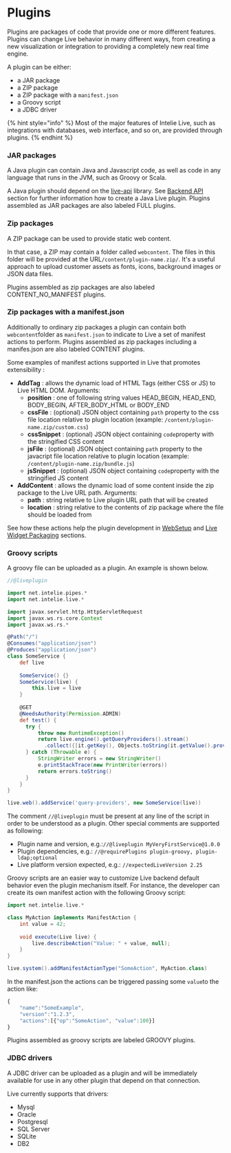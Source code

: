 # Plugins

Plugins are packages of code that provide one or more different features. Plugins can change Live behavior in many different ways, from creating a new visualization or integration to providing a completely new real time engine.

A plugin can be either:

* a JAR package
* a ZIP package
* a ZIP package with a `manifest.json`
* a Groovy script
* a JDBC driver

{% hint style="info" %}
Most of the major features of Intelie Live, such as integrations with databases, web interface, and so on, are provided through plugins.
{% endhint %}

### JAR packages

A Java plugin can contain Java and Javascript code, as well as code in any language that runs in the JVM, such as Groovy or Scala.

A Java plugin should depend on the [live-api](https://search.maven.org/search?q=live-api) library. See [Backend API](backend-api/) section for further information how to create a Java Live plugin. Plugins assembled as JAR packages are also labeled FULL plugins.

### Zip packages

A ZIP package can be used to provide static web content.

In that case, a ZIP may contain a folder called `webcontent`. The files in this folder will be provided at the URL`/content/plugin-name.zip/`. It's a useful approach to upload customer assets as fonts, icons, background images or JSON data files.

Plugins assembled as zip packages are also labeled CONTENT\_NO\_MANIFEST plugins.

### Zip packages with a manifest.json

Additionally to ordinary zip packages a plugin can contain both `webcontent`folder as `manifest.json` to indicate to Live a set of manifest actions to perform. Plugins assembled as zip packages including a manifes.json are also labeled CONTENT plugins.

Some examples of manifest actions supported in Live that promotes extensibility :

* **AddTag** : allows the dynamic load of HTML Tags (either CSS or JS) to Live HTML DOM. Arguments:
  * **position** : one of following string values HEAD\_BEGIN, HEAD\_END, BODY\_BEGIN, AFTER\_BODY\_HTML or BODY\_END
  * **cssFile** : (optional) JSON object containing `path` property to the css file location relative to plugin location (example: `/content/plugin-name.zip/custom.css`)
  * **cssSnippet** : (optional) JSON object containing `code`property with the stringified CSS content
  * **jsFile** : (optional) JSON object containing `path` property to the javacript file location relative to plugin location (example: `/content/plugin-name.zip/bundle.js`)
  * **jsSnippet** : (optional) JSON object containing `code`property with the stringified JS content
* **AddContent** : allows the dynamic load of some content inside the zip package to the Live URL path. Arguments:
  * **path** : string relative to Live plugin URL path that will be created
  * **location** : string relative to the contents of zip package where the file should be loaded from

See how these actions help the plugin development in [WebSetup](backend-api/web-setup.md) and [Live Widget Packaging](web-application/dashboard-and-widgets/live-widget-packaging.md) sections.

### Groovy scripts

A groovy file can be uploaded as a plugin. An example is shown below.

```groovy
//@liveplugin

import net.intelie.pipes.*
import net.intelie.live.*

import javax.servlet.http.HttpServletRequest
import javax.ws.rs.core.Context
import javax.ws.rs.*

@Path("/")
@Consumes("application/json")
@Produces("application/json")
class SomeService {
    def live
  
    SomeService() {}
    SomeService(live) {
        this.live = live
    }
  
    @GET
    @NeedsAuthority(Permission.ADMIN)
    def test() { 
      try {
          throw new RuntimeException()
          return live.engine().getQueryProviders().stream()
            .collect({[it.getKey(), Objects.toString(it.getValue().provider().info())]});
      } catch (Throwable e) {
          StringWriter errors = new StringWriter()
          e.printStackTrace(new PrintWriter(errors))
          return errors.toString()
      }
    }
}

live.web().addService('query-providers', new SomeService(live))
```

The comment `//@liveplugin` must be present at any line of the script in order to be understood as a plugin. Other special comments are supported as following:

* Plugin name and version, e.g.:`//@liveplugin MyVeryFirstService@1.0.0`
* Plugin dependencies, e.g.: `//@requirePlugins plugin-groovy, plugin-ldap;optional`
* Live platform version expected, e.g.: `//expectedLiveVersion 2.25`

Groovy scripts are an easier way to customize Live backend default behavior even the plugin mechanism itself. For instance, the developer can create its own manifest action with the following Groovy script:

```groovy
import net.intelie.live.*

class MyAction implements ManifestAction {
    int value = 42;
    
    void execute(Live live) {
        live.describeAction("Value: " + value, null);
    }
}

live.system().addManifestActionType("SomeAction", MyAction.class)
```

In the manifest.json the actions can be triggered passing some `value`to the action like:

```javascript
{
    "name":"SomeExample", 
    "version":"1.2.3", 
    "actions":[{"op":"SomeAction", "value":100}]
}
```

Plugins assembled as groovy scripts are labeled GROOVY plugins.

### JDBC drivers

A JDBC driver can be uploaded as a plugin and will be immediately available for use in any other plugin that depend on that connection.

Live currently supports that drivers:

* Mysql
* Oracle
* Postgresql
* SQL Server
* SQLite
* DB2
